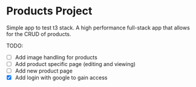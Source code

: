 # Products Project
Simple app to test t3 stack. 
A high performance full-stack app that allows for the CRUD of products.

TODO:
- [ ] Add image handling for products
- [ ] Add product specific page (editing and viewing)
- [ ] Add new product page
- [x] Add login with google to gain access
